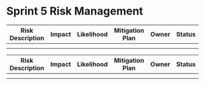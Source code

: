 # Sprint 5 Risk Management

| Risk Description | Impact | Likelihood | Mitigation Plan | Owner | Status |
|------------------|--------|------------|-----------------|-------|--------|
|                  |        |            |                 |       |        |
|                  |        |            |                 |       |        |

| Risk Description | Impact | Likelihood | Mitigation Plan | Owner | Status |
|------------------|--------|------------|-----------------|-------|--------|
|                  |        |            |                 |       |        |
|                  |        |            |                 |       |        | 